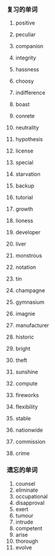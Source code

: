 ### 复习的单词

1. positive

2. peculiar

3. companion

4. integrity

5. hassness

6. choosy

7. indifference

8. boast

9. conrete

10. neutrality

11. hypothesis

12. license

13. special

14. starvation

15. backup

16. tutorial

17. growth

18. lioness

19. developer

20. liver

21. monstrous

22. notation

23. tin

24. champagne

25. gymnasium

26. imagnie

27. manufacturer

28. historic

29. bright

30. theft

31. sunshine

32. compute

33. fireworks

34. flexibility

35. stable

36. nationwide

37. commission

38. crime

    



### 遗忘的单词

1. counsel
2. eliminate
3. occupational
4. disapproval
5. exert
6. tumour
7. intrude
8. competent
9. arise
10. thorough
11. evolve
